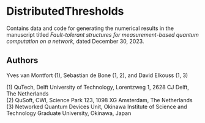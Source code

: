# DistributedThresholds

Contains data and code for generating the numerical results in the manuscript titled *Fault-tolerant structures for measurement-based quantum computation on a network*, dated December 30, 2023.

<!-- arXiv link to be inserted later -->

## Authors

Yves van Montfort (1), Sebastian de Bone (1, 2), and David Elkouss (1, 3)

(1) QuTech, Delft University of Technology, Lorentzweg 1, 2628 CJ Delft, The Netherlands  
(2) QuSoft, CWI, Science Park 123, 1098 XG Amsterdam, The Netherlands  
(3) Networked Quantum Devices Unit, Okinawa Institute of Science and Technology Graduate University, Okinawa, Japan